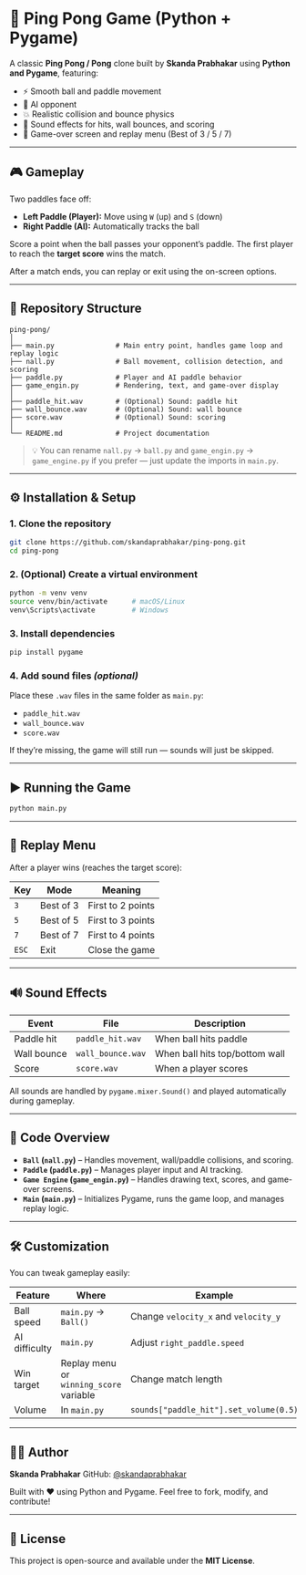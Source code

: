 # 🏓 Ping Pong Game (Python + Pygame)

A classic **Ping Pong / Pong** clone built by **Skanda Prabhakar** using **Python and Pygame**, featuring:

* ⚡ Smooth ball and paddle movement
* 🧠 AI opponent
* 💥 Realistic collision and bounce physics
* 🎵 Sound effects for hits, wall bounces, and scoring
* 🏁 Game-over screen and replay menu (Best of 3 / 5 / 7)

---

## 🎮 Gameplay

Two paddles face off:

* **Left Paddle (Player):** Move using `W` (up) and `S` (down)
* **Right Paddle (AI):** Automatically tracks the ball

Score a point when the ball passes your opponent’s paddle.
The first player to reach the **target score** wins the match.

After a match ends, you can replay or exit using the on-screen options.

---

## 🧩 Repository Structure

```
ping-pong/
│
├── main.py               # Main entry point, handles game loop and replay logic
├── nall.py               # Ball movement, collision detection, and scoring
├── paddle.py             # Player and AI paddle behavior
├── game_engin.py         # Rendering, text, and game-over display
│
├── paddle_hit.wav        # (Optional) Sound: paddle hit
├── wall_bounce.wav       # (Optional) Sound: wall bounce
├── score.wav             # (Optional) Sound: scoring
│
└── README.md             # Project documentation
```

> 💡 You can rename `nall.py` → `ball.py` and `game_engin.py` → `game_engine.py` if you prefer — just update the imports in `main.py`.

---

## ⚙️ Installation & Setup

### 1. Clone the repository

```bash
git clone https://github.com/skandaprabhakar/ping-pong.git
cd ping-pong
```

### 2. (Optional) Create a virtual environment

```bash
python -m venv venv
source venv/bin/activate      # macOS/Linux
venv\Scripts\activate         # Windows
```

### 3. Install dependencies

```bash
pip install pygame
```

### 4. Add sound files *(optional)*

Place these `.wav` files in the same folder as `main.py`:

* `paddle_hit.wav`
* `wall_bounce.wav`
* `score.wav`

If they’re missing, the game will still run — sounds will just be skipped.

---

## ▶️ Running the Game

```bash
python main.py
```

---

## 🔁 Replay Menu

After a player wins (reaches the target score):

| Key   | Mode      | Meaning           |
| ----- | --------- | ----------------- |
| `3`   | Best of 3 | First to 2 points |
| `5`   | Best of 5 | First to 3 points |
| `7`   | Best of 7 | First to 4 points |
| `ESC` | Exit      | Close the game    |

---

## 🔊 Sound Effects

| Event       | File              | Description                    |
| ----------- | ----------------- | ------------------------------ |
| Paddle hit  | `paddle_hit.wav`  | When ball hits paddle          |
| Wall bounce | `wall_bounce.wav` | When ball hits top/bottom wall |
| Score       | `score.wav`       | When a player scores           |

All sounds are handled by `pygame.mixer.Sound()` and played automatically during gameplay.

---

## 🧠 Code Overview

* **`Ball` (`nall.py`)** – Handles movement, wall/paddle collisions, and scoring.
* **`Paddle` (`paddle.py`)** – Manages player input and AI tracking.
* **`Game Engine` (`game_engin.py`)** – Handles drawing text, scores, and game-over screens.
* **`Main` (`main.py`)** – Initializes Pygame, runs the game loop, and manages replay logic.

---

## 🛠️ Customization

You can tweak gameplay easily:

| Feature       | Where                                   | Example                                |
| ------------- | --------------------------------------- | -------------------------------------- |
| Ball speed    | `main.py` → `Ball()`                    | Change `velocity_x` and `velocity_y`   |
| AI difficulty | `main.py`                               | Adjust `right_paddle.speed`            |
| Win target    | Replay menu or `winning_score` variable | Change match length                    |
| Volume        | In `main.py`                            | `sounds["paddle_hit"].set_volume(0.5)` |

---

## 🧑‍💻 Author

**Skanda Prabhakar**
GitHub: [@skandaprabhakar](https://github.com/skandaprabhakar)

Built with ❤️ using Python and Pygame.
Feel free to fork, modify, and contribute!

---

## 📜 License

This project is open-source and available under the **MIT License**.
